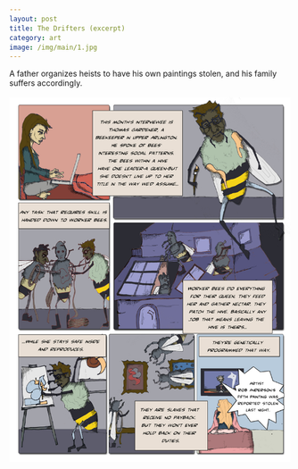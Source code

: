 ```yaml
---
layout: post
title: The Drifters (excerpt)
category: art
image: /img/main/1.jpg
---
```

A father organizes heists to have his own paintings stolen, and his family suffers accordingly.
<br>
<br>
<img src="/img/11.jpg">
	